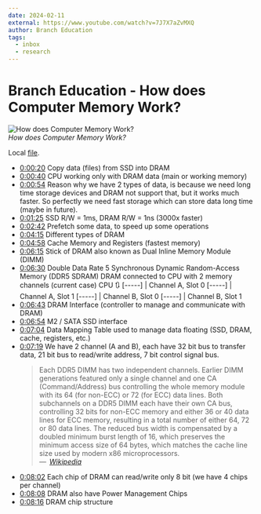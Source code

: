 ```yaml
---
date: 2024-02-11
external: https://www.youtube.com/watch?v=7J7X7aZvMXQ
author: Branch Education
tags:
  - inbox
  - research
---
```


# Branch Education - How does Computer Memory Work?

![How does Computer Memory Work?](https://www.youtube.com/watch?v=7J7X7aZvMXQ)\
_How does Computer Memory Work?_

Local [file](file:///home/inom/Computer/hardware/visualization/how_does_computer_memory_work_7J7X7aZvMXQ.mp4).

- [0:00:20](file:///home/inom/Computer/hardware/visualization/how_does_computer_memory_work_7J7X7aZvMXQ.mp4)
  Copy data (files) from SSD into DRAM
- [0:00:40](file:///home/inom/Computer/hardware/visualization/how_does_computer_memory_work_7J7X7aZvMXQ.mp4)
  CPU working only with DRAM data (main or working memory)
- [0:00:54](file:///home/inom/Computer/hardware/visualization/how_does_computer_memory_work_7J7X7aZvMXQ.mp4)
  Reason why we have 2 types of data, is because we need long time storage
  devices and DRAM not support that, but it works much faster. So perfectly we
  need fast storage which can store data long time (maybe in future).
- [0:01:25](file:///home/inom/Computer/hardware/visualization/how_does_computer_memory_work_7J7X7aZvMXQ.mp4)
  SSD R/W = 1ms, DRAM R/W = 1ns (3000x faster)
- [0:02:42](file:///home/inom/Computer/hardware/visualization/how_does_computer_memory_work_7J7X7aZvMXQ.mp4)
  Prefetch some data, to speed up some operations
- [0:04:15](file:///home/inom/Computer/hardware/visualization/how_does_computer_memory_work_7J7X7aZvMXQ.mp4)
  Different types of DRAM
- [0:04:58](file:///home/inom/Computer/hardware/visualization/how_does_computer_memory_work_7J7X7aZvMXQ.mp4)
  Cache Memory and Registers (fastest memory)
- [0:06:15](file:///home/inom/Computer/hardware/visualization/how_does_computer_memory_work_7J7X7aZvMXQ.mp4)
  Stick of DRAM also known as Dual Inline Memory Module (DIMM)
- [0:06:30](file:///home/inom/Computer/hardware/visualization/how_does_computer_memory_work_7J7X7aZvMXQ.mp4)
  Double Data Rate 5 Synchronous Dynamic Random-Access Memory (DDR5 SDRAM) DRAM
  connected to CPU with 2 memory channels (current case) CPU 🔃 [-----] |
  Channel A, Slot 0 [-----] | Channel A, Slot 1 [-----] | Channel B, Slot 0
  [-----] | Channel B, Slot 1
- [0:06:43](file:///home/inom/Computer/hardware/visualization/how_does_computer_memory_work_7J7X7aZvMXQ.mp4)
  DRAM Interface (controller to manage and communicate with DRAM)
- [0:06:54](file:///home/inom/Computer/hardware/visualization/how_does_computer_memory_work_7J7X7aZvMXQ.mp4)
  M2 / SATA SSD interface
- [0:07:04](file:///home/inom/Computer/hardware/visualization/how_does_computer_memory_work_7J7X7aZvMXQ.mp4)
  Data Mapping Table used to manage data floating (SSD, DRAM, cache, registers,
  etc.)
- [0:07:19](file:///home/inom/Computer/hardware/visualization/how_does_computer_memory_work_7J7X7aZvMXQ.mp4)
  We have 2 channel (A and B), each have 32 bit bus to transfer data, 21 bit bus
  to read/write address, 7 bit control signal bus.
  > Each DDR5 DIMM has two independent channels. Earlier DIMM generations
  > featured only a single channel and one CA (Command/Address) bus controlling
  > the whole memory module with its 64 (for non-ECC) or 72 (for ECC) data
  > lines. Both subchannels on a DDR5 DIMM each have their own CA bus,
  > controlling 32 bits for non-ECC memory and either 36 or 40 data lines for
  > ECC memory, resulting in a total number of either 64, 72 or 80 data lines.
  > The reduced bus width is compensated by a doubled minimum burst length of
  > 16, which preserves the minimum access size of 64 bytes, which matches the
  > cache line size used by modern x86 microprocessors.\
  > — <cite> [Wikipedia](https://en.wikipedia.org/wiki/DDR5_SDRAM)</cite>
- [0:08:02](file:///home/inom/Computer/hardware/visualization/how_does_computer_memory_work_7J7X7aZvMXQ.mp4)
  Each chip of DRAM can read/write only 8 bit (we have 4 chips per channel)
- [0:08:08](file:///home/inom/Computer/hardware/visualization/how_does_computer_memory_work_7J7X7aZvMXQ.mp4)
  DRAM also have Power Management Chips
- [0:08:16](file:///home/inom/Computer/hardware/visualization/how_does_computer_memory_work_7J7X7aZvMXQ.mp4)
  DRAM chip structure
